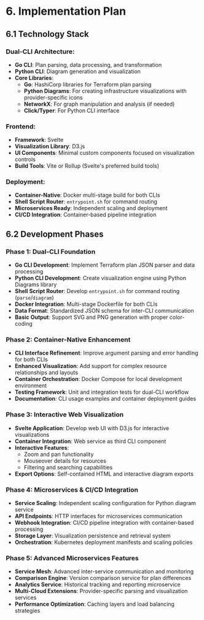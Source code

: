 # 6. Implementation Plan

## 6.1 Technology Stack

### Dual-CLI Architecture:
- **Go CLI**: Plan parsing, data processing, and transformation
- **Python CLI**: Diagram generation and visualization
- **Core Libraries**:
  - **Go**: HashiCorp libraries for Terraform plan parsing
  - **Python Diagrams**: For creating infrastructure visualizations with provider-specific icons
  - **NetworkX**: For graph manipulation and analysis (if needed)
  - **Click/Typer**: For Python CLI interface

### Frontend:
- **Framework**: Svelte
- **Visualization Library**: D3.js
- **UI Components**: Minimal custom components focused on visualization controls
- **Build Tools**: Vite or Rollup (Svelte's preferred build tools)

### Deployment:
- **Container-Native**: Docker multi-stage build for both CLIs
- **Shell Script Router**: `entrypoint.sh` for command routing
- **Microservices Ready**: Independent scaling and deployment
- **CI/CD Integration**: Container-based pipeline integration

## 6.2 Development Phases

### Phase 1: Dual-CLI Foundation
- **Go CLI Development**: Implement Terraform plan JSON parser and data processing
- **Python CLI Development**: Create visualization engine using Python Diagrams library
- **Shell Script Router**: Develop `entrypoint.sh` for command routing (`parse`/`diagram`)
- **Docker Integration**: Multi-stage Dockerfile for both CLIs
- **Data Format**: Standardized JSON schema for inter-CLI communication
- **Basic Output**: Support SVG and PNG generation with proper color-coding

### Phase 2: Container-Native Enhancement
- **CLI Interface Refinement**: Improve argument parsing and error handling for both CLIs
- **Enhanced Visualization**: Add support for complex resource relationships and layouts
- **Container Orchestration**: Docker Compose for local development environment
- **Testing Framework**: Unit and integration tests for dual-CLI workflow
- **Documentation**: CLI usage examples and container deployment guides

### Phase 3: Interactive Web Visualization
- **Svelte Application**: Develop web UI with D3.js for interactive visualizations
- **Container Integration**: Web service as third CLI component
- **Interactive Features**:
  - Zoom and pan functionality
  - Mouseover details for resources
  - Filtering and searching capabilities
- **Export Options**: Self-contained HTML and interactive diagram exports

### Phase 4: Microservices & CI/CD Integration
- **Service Scaling**: Independent scaling configuration for Python diagram service
- **API Endpoints**: HTTP interfaces for microservices communication
- **Webhook Integration**: CI/CD pipeline integration with container-based processing
- **Storage Layer**: Visualization persistence and retrieval system
- **Orchestration**: Kubernetes deployment manifests and scaling policies

### Phase 5: Advanced Microservices Features
- **Service Mesh**: Advanced inter-service communication and monitoring
- **Comparison Engine**: Version comparison service for plan differences
- **Analytics Service**: Historical tracking and reporting microservice
- **Multi-Cloud Extensions**: Provider-specific parsing and visualization services
- **Performance Optimization**: Caching layers and load balancing strategies

